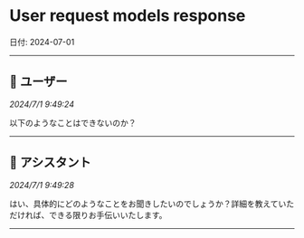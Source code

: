 # User request models response

日付: 2024-07-01

---

## 👤 ユーザー
*2024/7/1 9:49:24*

以下のようなことはできないのか？

---

## 🤖 アシスタント
*2024/7/1 9:49:28*

はい、具体的にどのようなことをお聞きしたいのでしょうか？詳細を教えていただければ、できる限りお手伝いいたします。

---
